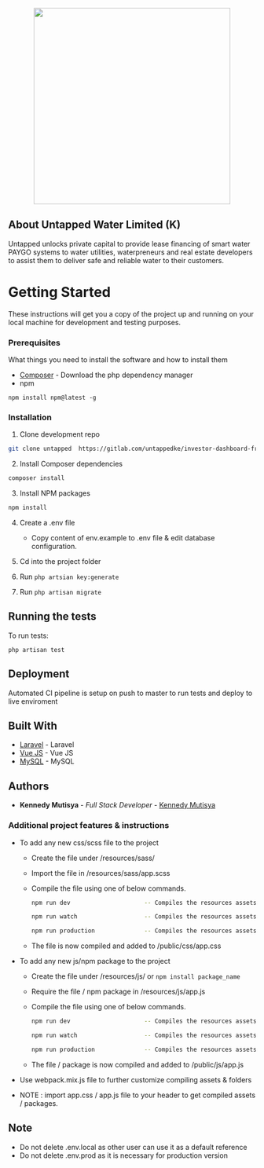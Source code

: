 <p align="center"><img src="https://media.licdn.com/dms/image/C560BAQGv3ywjgCwGNA/company-logo_200_200/0?e=2159024400&v=beta&t=xdf7oUD_QKId9G_hli-QhaS_UJq1znNi26hFFCEsUz4" width="400"></p>

## About Untapped Water Limited (K)

Untapped unlocks private capital to provide lease financing of smart water PAYGO systems to water utilities, waterpreneurs and real estate developers to assist them to deliver safe and reliable water to their customers.
# Getting Started

These instructions will get you a copy of the project up and running on your local machine for development and testing purposes.

### Prerequisites
What things you need to install the software and how to install them

* [Composer](https://getcomposer.org/download/) - Download the php dependency manager
* npm
```
npm install npm@latest -g
```
### Installation

1. Clone  development repo
```sh
git clone untapped  https://gitlab.com/untappedke/investor-dashboard-frontend.git
```
2. Install Composer dependencies
```sh
composer install
```
3. Install NPM packages
```sh
npm install
```
4. Create a .env file
    * Copy content of env.example  to .env  file & edit database configuration.

5. Cd into the project folder

5. Run `php artsian key:generate`

6. Run `php artisan migrate`

## Running the tests

To run tests:

`php artisan test`

## Deployment
Automated CI pipeline is setup on push to master to run tests and deploy to live enviroment

## Built With

* [Laravel](http://www.laravel.com/) - Laravel
* [Vue JS](https://maven.apache.org/) - Vue JS
* [MySQL](https://www.mysql.com/) - MySQL

## Authors

* **Kennedy Mutisya** - *Full Stack Developer* - [Kennedy Mutisya](https://github.com/kenmush)

### Additional project features & instructions

* To add any new css/scss file to the project

    * Create the file under /resources/sass/
    * Import the file in /resources/sass/app.scss
    * Compile the file using one of below commands.

         ```sh
         npm run dev                     -- Compiles the resources assets        
         ```
         ```sh
         npm run watch                   -- Compiles the resources assets & watch for further changes
         ```
         ```sh
         npm run production              -- Compiles the resources assets & minifies them
         ```
    * The file is now compiled and added to /public/css/app.css

* To add any new js/npm package to the project

    * Create the file under /resources/js/    or   ``` npm install package_name ```
    * Require the file / npm package in /resources/js/app.js
    * Compile the file using one of below commands.

         ```sh
         npm run dev                     -- Compiles the resources assets        
         ```
         ```sh
         npm run watch                   -- Compiles the resources assets & watch for further changes
         ```
         ```sh
         npm run production              -- Compiles the resources assets & minifies them
         ```
    * The file / package is now compiled and added to /public/js/app.js

* Use webpack.mix.js file to further customize compiling assets & folders

* NOTE : import app.css / app.js file to your header to get compiled assets / packages.

## Note

* Do not delete .env.local  as other user can use it as a default reference
* Do not delete  .env.prod  as it is necessary for production version